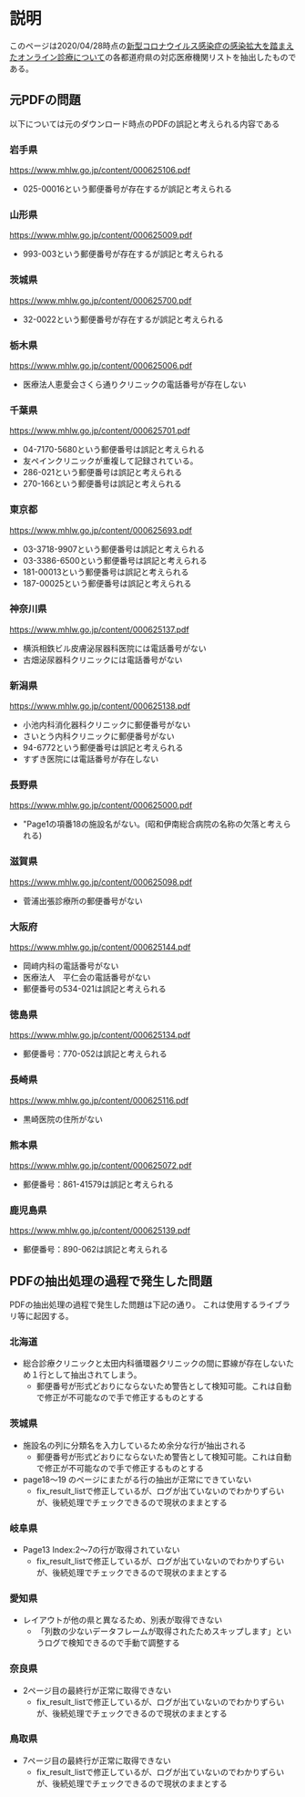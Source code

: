 # 説明
このページは2020/04/28時点の[新型コロナウイルス感染症の感染拡大を踏まえたオンライン診療について](https://www.mhlw.go.jp/stf/seisakunitsuite/bunya/kenkou_iryou/iryou/rinsyo/index_00014.html)の各都道府県の対応医療機関リストを抽出したものである。  

## 元PDFの問題
以下については元のダウンロード時点のPDFの誤記と考えられる内容である

### 岩手県
https://www.mhlw.go.jp/content/000625106.pdf

 - 025-00016という郵便番号が存在するが誤記と考えられる

### 山形県
https://www.mhlw.go.jp/content/000625009.pdf

 - 993-003という郵便番号が存在するが誤記と考えられる


### 茨城県 
https://www.mhlw.go.jp/content/000625700.pdf

 - 32-0022という郵便番号が存在するが誤記と考えられる

### 栃木県 
https://www.mhlw.go.jp/content/000625006.pdf

 - 医療法人恵愛会さくら通りクリニックの電話番号が存在しない

### 千葉県
https://www.mhlw.go.jp/content/000625701.pdf
 - 04-7170-5680という郵便番号は誤記と考えられる
 - 友ペインクリニックが重複して記録されている。
 - 286-021という郵便番号は誤記と考えられる
 - 270-166という郵便番号は誤記と考えられる

### 東京都
 https://www.mhlw.go.jp/content/000625693.pdf
 - 03-3718-9907という郵便番号は誤記と考えられる
 - 03-3386-6500という郵便番号は誤記と考えられる
 - 181-00013という郵便番号は誤記と考えられる
 - 187-00025という郵便番号は誤記と考えられる

### 神奈川県
https://www.mhlw.go.jp/content/000625137.pdf
 - 横浜相鉄ビル皮膚泌尿器科医院には電話番号がない
 - 古畑泌尿器科クリニックには電話番号がない

### 新潟県
https://www.mhlw.go.jp/content/000625138.pdf
 - 小池内科消化器科クリニックに郵便番号がない
 - さいとう内科クリニックに郵便番号がない
 - 94-6772という郵便番号は誤記と考えられる
 - すずき医院には電話番号が存在しない

### 長野県 
https://www.mhlw.go.jp/content/000625000.pdf
 - "Page1の項番18の施設名がない。(昭和伊南総合病院の名称の欠落と考えられる)

### 滋賀県 
https://www.mhlw.go.jp/content/000625098.pdf
 - 菅浦出張診療所の郵便番号がない

### 大阪府
https://www.mhlw.go.jp/content/000625144.pdf

 - 岡﨑内科の電話番号がない
 - 医療法人　平仁会の電話番号がない
 - 郵便番号の534-021は誤記と考えられる

### 徳島県
https://www.mhlw.go.jp/content/000625134.pdf

 - 郵便番号：770-052は誤記と考えられる

### 長崎県
https://www.mhlw.go.jp/content/000625116.pdf

 - 黒崎医院の住所がない

### 熊本県
https://www.mhlw.go.jp/content/000625072.pdf

 - 郵便番号：861-41579は誤記と考えられる

### 鹿児島県
https://www.mhlw.go.jp/content/000625139.pdf

 - 郵便番号：890-062は誤記と考えられる

## PDFの抽出処理の過程で発生した問題
PDFの抽出処理の過程で発生した問題は下記の通り。
これは使用するライブラリ等に起因する。

### 北海道
 - 総合診療クリニックと太田内科循環器クリニックの間に罫線が存在しないため１行として抽出されてしまう。  
   - 郵便番号が形式どおりにならないため警告として検知可能。これは自動で修正が不可能なので手で修正するものとする  



### 茨城県
 - 施設名の列に分類名を入力しているため余分な行が抽出される
   - 郵便番号が形式どおりにならないため警告として検知可能。これは自動で修正が不可能なので手で修正するものとする  
 - page18～19 のページにまたがる行の抽出が正常にできていない
   - fix_result_listで修正しているが、ログが出ていないのでわかりずらいが、後続処理でチェックできるので現状のままとする

### 岐阜県
 - Page13 Index:2～7の行が取得されていない
   - fix_result_listで修正しているが、ログが出ていないのでわかりずらいが、後続処理でチェックできるので現状のままとする

### 愛知県
 - レイアウトが他の県と異なるため、別表が取得できない
   - 「列数の少ないデータフレームが取得されたためスキップします」というログで検知できるので手動で調整する  

### 奈良県
 - 2ページ目の最終行が正常に取得できない
   - fix_result_listで修正しているが、ログが出ていないのでわかりずらいが、後続処理でチェックできるので現状のままとする

### 鳥取県
 - 7ページ目の最終行が正常に取得できない
   - fix_result_listで修正しているが、ログが出ていないのでわかりずらいが、後続処理でチェックできるので現状のままとする


